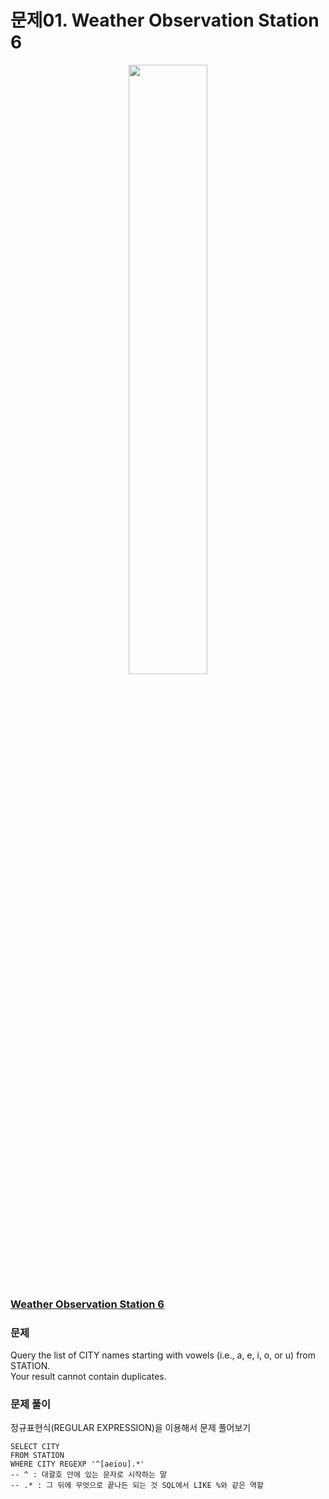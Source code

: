 # 문제01. Weather Observation Station 6
<center><img src="https://upload.wikimedia.org/wikipedia/commons/thumb/0/0a/LeetCode_Logo_black_with_text.svg/458px-LeetCode_Logo_black_with_text.svg.png?20200122084501" width="50%" height="50%"></center>

### [Weather Observation Station 6](https://www.hackerrank.com/challenges/weather-observation-station-6/problem?isFullScreen=true)

### 문제
Query the list of CITY names starting with vowels (i.e., a, e, i, o, or u) from STATION. <br>
Your result cannot contain duplicates.


### 문제 풀이
정규표현식(REGULAR EXPRESSION)을 이용해서 문제 풀어보기
```Mysql
SELECT CITY
FROM STATION
WHERE CITY REGEXP '^[aeiou].*'
-- ^ : 대괄호 안에 있는 문자로 시작하는 말
-- .* : 그 뒤에 무엇으로 끝나든 되는 것 SQL에서 LIKE %와 같은 역할
```
